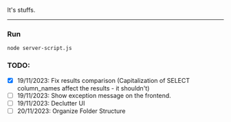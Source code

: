 It's stuffs.

---
### Run
```node server-script.js```

### TODO:
- [X] 19/11/2023: Fix results comparison (Capitalization of SELECT column_names affect the results - it shouldn't)
- [ ] 19/11/2023: Show exception message on the frontend.
- [ ] 19/11/2023: Declutter UI
- [ ] 20/11/2023: Organize Folder Structure